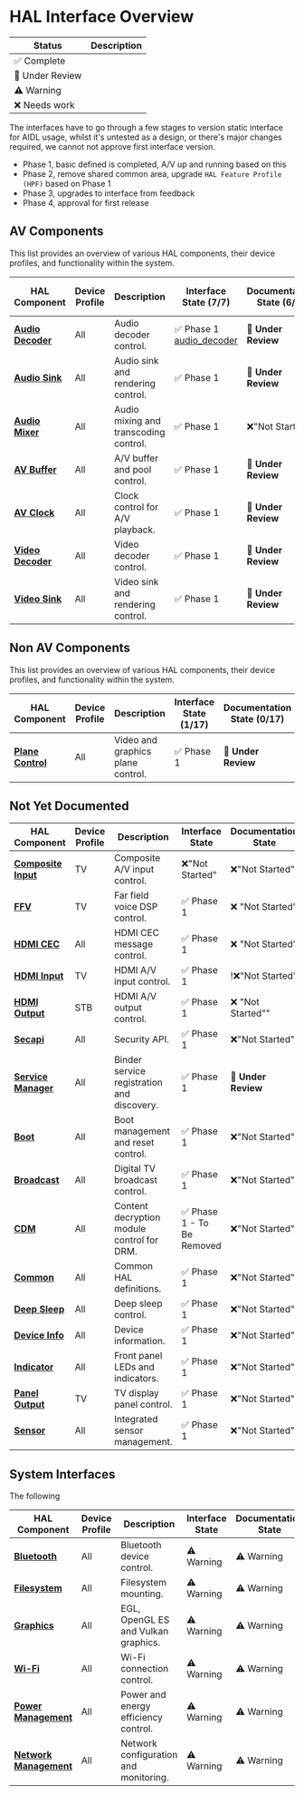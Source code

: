 # HAL Interface Overview

| Status | Description |
| ------- | ------| 
|✅ <span class="inline-success">Complete</span>|
|📝 <span class="inline-draft">Under Review</span>|
|⚠️ <span class="inline-warning">Warning</span>|
|❌ <span class="inline-danger">Needs work</span>|

The interfaces have to go through a few stages to version static interface for AIDL usage, whilst it's untested as a design, or there's major changes required, we cannot not approve first interface version.

- Phase 1, basic defined is completed, A/V up and running based on this 
- Phase 2, remove shared common area, upgrade `HAL Feature Profile (HPF)` based on Phase 1
- Phase 3, upgrades to interface from feedback
- Phase 4, approval for first release

## AV Components

This list provides an overview of various HAL components, their device profiles, and functionality within the system.


| HAL Component       | Device Profile | Description                                | Interface State (7/7)| Documentation State (6/7)|L1 Spec (0/7)|L2 Spec (0/7)|L3 Spec (0/7)|
| ------------------- | -------------- | ------------------------------------------ | ---------------|-------------------- |--------|--------|--------|
| [**Audio Decoder**](../../audio_decoder/current/audio_decoder.md)   | All            | Audio decoder control.               |✅ <span class="inline-success">Phase 1</span> [audio_decoder](/rdkcentral/rdk-halif-aidl/audiodecoder/current/com/rdk/hal/audiodecoder/)| **📝 Under Review** | X | X | X |
| [**Audio Sink**](../../audio_sink/current/audio_sink.md)      | All            | Audio sink and rendering control.          |✅ <span class="inline-success">Phase 1</span> | **📝 Under Review** | X | X | X |
| [**Audio Mixer**](../../audio_mixer/current/intro.md)     | All            | Audio mixing and transcoding control.      |✅ <span class="inline-success">Phase 1</span> | ❌"Not Started" | X | X | X |
| [**AV Buffer**](../../av_buffer/current/av_buffer.md)       | All            | A/V buffer and pool control.               |✅ <span class="inline-success">Phase 1</span> | **📝 Under Review** | X | X | X |
| [**AV Clock**](../../av_clock/current/av_clock.md)        | All            | Clock control for A/V playback.            |✅ <span class="inline-success">Phase 1</span> | **📝 Under Review** | X | X | X |
| [**Video Decoder**](../../video_decoder/current/video_decoder.md)   | All            | Video decoder control.                     |✅ <span class="inline-success">Phase 1</span> | **📝 Under Review**  | X | X | X |
| [**Video Sink**](../../video_sink/current/video_sink.md)      | All            | Video sink and rendering control.          |✅ <span class="inline-success">Phase 1</span> | **📝 Under Review**  | X | X | X |


## Non AV Components

This list provides an overview of various HAL components, their device profiles, and functionality within the system.

| HAL Component       | Device Profile | Description                                | Interface State (1/17) | Documentation State (0/17) |L1 Spec (0/17) |L2 Spec (0/17) |L3 Spec (0/17)|
| ------------------- | -------------- | ------------------------------------------ | ---------------|-------------------- |--------|--------|--------|
| [**Plane Control**](../../plane_control/current/plane_control.md)   | All            | Video and graphics plane control.          | ✅ <span class="inline-success">Phase 1</span> | **📝 Under Review** | X | X | X |

## Not Yet Documented

| HAL Component       | Device Profile | Description                                | Interface State| Documentation State |L1 Spec |L2 Spec |L3 Spec|
| ------------------- | -------------- | ------------------------------------------ | ---------------|-------------------- |--------|--------|--------|
| [**Composite Input**](../../composite_input/current/intro.md) | TV             | Composite A/V input control.               | ❌"Not Started"| ❌"Not Started" | X | X| X|
| [**FFV**](../../ffv/current/intro.md)             | TV             | Far field voice DSP control.               | ✅ <span class="inline-success">Phase 1</span>| ❌ "Not Started" | X | X| X|
| [**HDMI CEC**](../../cec/current/intro.md)        | All            | HDMI CEC message control.                  | ✅ <span class="inline-success">Phase 1</span>| ❌ "Not Started" | X | X| X|
| [**HDMI Input**](../../hdmi_input/current/intro.md)      | TV             | HDMI A/V input control.                    | ✅ <span class="inline-success">Phase 1</span>| !❌"Not Started" | X | X| X|
| [**HDMI Output**](../../hdmi_output/current/intro.md)     | STB            | HDMI A/V output control.                   | ✅ <span class="inline-success">Phase 1</span>| ❌ "Not Started"" | X | X| X|
| [**Secapi**](../../sec_api/current/intro.md)          | All            | Security API.                              | ✅ <span class="inline-success">Phase 1</span>| ❌"Not Started" | X | X| X|
| [**Service Manager**](../../../vsi/service_manager/current/service_manager.md) | All            | Binder service registration and discovery. | ✅ <span class="inline-success">Phase 1</span>| **📝 Under Review** | X | X| X|
| [**Boot**](../../boot/current/intro.md)            | All            | Boot management and reset control.         | ✅ <span class="inline-success">Phase 1</span>| ❌"Not Started" | X | X | X |
| [**Broadcast**](../../broadcast/current/intro.md)       | All            | Digital TV broadcast control.             | ✅ <span class="inline-success">Phase 1</span>| ❌"Not Started" | X | X | X |
| [**CDM**](../../cdm/current/intro.md)             | All            | Content decryption module control for DRM. | ✅ <span class="inline-success">Phase 1 - To Be Removed</span>| ❌"Not Started" | X | X | X |
| [**Common**](../../common/current/intro.md)          | All            | Common HAL definitions.                    | ✅ <span class="inline-success">Phase 1</span>| ❌"Not Started" | X | X | X |
| [**Deep Sleep**](../../deep_sleep/current/intro.md)      | All            | Deep sleep control.                        | ✅ <span class="inline-success">Phase 1</span>| ❌"Not Started" | X | X | X |
| [**Device Info**](../../device_info/current/intro.md)     | All            | Device information.                        | ✅ <span class="inline-success">Phase 1</span>| ❌"Not Started" | X | X | X |
| [**Indicator**](../../indicator/current/intro.md)       | All            | Front panel LEDs and indicators.           | ✅ <span class="inline-success">Phase 1</span>| ❌"Not Started" | X | X | X |
| [**Panel Output**](../../panel/current/intro.md)    | TV             | TV display panel control.                  | ✅ <span class="inline-success">Phase 1</span>| ❌"Not Started" | X | X | X |
| [**Sensor**](../../sensor/current/intro.md)          | All            | Integrated sensor management.              | ✅ <span class="inline-success">Phase 1</span>| ❌"Not Started" | X | X | X |

## System Interfaces

The following 

| HAL Component       | Device Profile | Description                                | Interface State| Documentation State |L4 Testing |
| ------------------- | -------------- | ------------------------------------------ | ---------------|-------------------- |--------|
| [**Bluetooth**](../../../vsi/bluetooth/current/intro.md)       | All            | Bluetooth device control.                  | ⚠️ <span class="inline-warning">Warning</span>| ⚠️ <span class="inline-warning">Warning</span> | X |
| [**Filesystem**](../../../vsi/filesystem/current/intro.md)      | All            | Filesystem mounting.                       | ⚠️ <span class="inline-warning">Warning</span>| ⚠️ <span class="inline-warning">Warning</span> | X |
| [**Graphics**](../../../vsi/graphics/current/intro.md)        | All            | EGL, OpenGL ES and Vulkan graphics.       | ⚠️ <span class="inline-warning">Warning</span> | ⚠️ <span class="inline-warning">Warning</span> | X |
| [**Wi-Fi**](../../../vsi/wifi/current/intro.md)           | All            | Wi-Fi connection control.                  | ⚠️ <span class="inline-warning">Warning</span>| ⚠️ <span class="inline-warning">Warning</span>| X |
| [**Power Management**](../../../vsi/power_management/current/intro.md) | All | Power and energy efficiency control. | ⚠️ <span class="inline-warning">Warning</span>| ⚠️ <span class="inline-warning">Warning</span> | X |
| [**Network Management**](../../../vsi/network_management/current/intro.md) | All | Network configuration and monitoring. | ⚠️ <span class="inline-warning">Warning</span>| ⚠️ <span class="inline-warning">Warning</span> | X |



